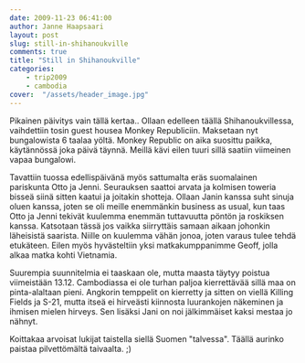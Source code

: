 ```yaml
---
date: 2009-11-23 06:41:00
author: Janne Haapsaari
layout: post
slug: still-in-shihanoukville
comments: true
title: "Still in Shihanoukville"
categories:
    - trip2009
    - cambodia
cover:  "/assets/header_image.jpg"
---
```


Pikainen päivitys vain tällä kertaa.. Ollaan edelleen täällä
Shihanoukvillessa, vaihdettiin tosin guest housea Monkey Republiciin.
Maksetaan nyt bungalowista 6 taalaa yöltä. Monkey Republic on aika suosittu
paikka, käytännössä joka päivä täynnä. Meillä kävi eilen tuuri sillä saatiin
viimeinen vapaa bungalowi.

Tavattiin tuossa edellispäivänä myös sattumalta eräs suomalainen pariskunta
Otto ja Jenni. Seurauksen saattoi arvata ja kolmisen toweria bisseä siinä
sitten kaatui ja joitakin shotteja. Ollaan Janin kanssa suht sinuja oluen
kanssa, joten se oli meille enemmänkin business as usual, kun taas Otto ja
Jenni tekivät kuulemma enemmän tuttavuutta pöntön ja roskiksen kanssa.
Katsotaan tässä jos vaikka siirryttäis samaan aikaan johonkin läheisistä
saarista. Niille on kuulemma vähän jonoa, joten varaus tulee tehdä etukäteen.
Eilen myös hyvästeltiin yksi matkakumppanimme Geoff, jolla alkaa matka kohti
Vietnamia.

Suurempia suunnitelmia ei taaskaan ole, mutta maasta täytyy poistua
viimeistään 13.12. Cambodiassa ei ole turhan paljoa kierrettävää sillä maa on
pinta-alaltaan pieni. Angkorin temppelit on kierretty ja sitten on viellä
Killing Fields ja S-21, mutta itseä ei hirveästi kiinnosta luurankojen
näkeminen ja ihmisen mielen hirveys. Sen lisäksi Jani on noi jälkimmäiset
kaksi mestaa jo nähnyt.

Koittakaa arvoisat lukijat taistella siellä Suomen "talvessa". Täällä aurinko
paistaa pilvettömältä taivaalta. ;)
